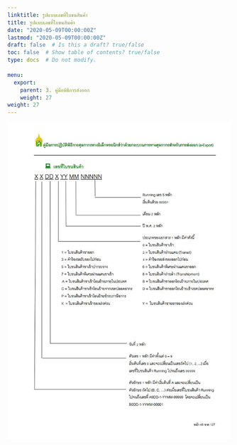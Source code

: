```yaml
---
linktitle: รูปแบบเลขที่ใบขนสินค้า
title: รูปแบบเลขที่ใบขนสินค้า
date: "2020-05-09T00:00:00Z"
lastmod: "2020-05-09T00:00:00Z"
draft: false  # Is this a draft? true/false
toc: false  # Show table of contents? true/false
type: docs  # Do not modify.

menu:
  export:
    parent: 3. คู่มือพิธีการส่งออก
    weight: 27
weight: 27
---
```



![](https://github.com/ecs-support/knowledge-center/raw/master/img/export/export-guide/e-Export-guidejpg_Page49.jpg)